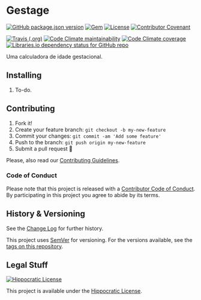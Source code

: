 # Gestage

[![GitHub package.json version](https://img.shields.io/github/package-json/v/Nereare/gestage)](https://github.com/Nereare/gestage)
[![Gem](https://img.shields.io/gem/v/gestage)](https://rubygems.org/gems/gestage)
[![License](https://img.shields.io/badge/license-Hippocratic%20License%20v1.1-red)](LICENSE.md)
[![Contributor Covenant](https://img.shields.io/badge/Contributor%20Covenant-v1.4%20adopted-ff69b4.svg)](CODE-OF-CONDUCT.md)

[![Travis (.org)](https://img.shields.io/travis/Nereare/gestage)](https://travis-ci.org/Nereare/gestage)
[![Code Climate maintainability](https://img.shields.io/codeclimate/maintainability/Nereare/gestage)](https://codeclimate.com/github/Nereare/gestage)
[![Code Climate coverage](https://img.shields.io/codeclimate/coverage/Nereare/gestage)](https://codeclimate.com/github/Nereare/gestage)
[![Libraries.io dependency status for GitHub repo](https://img.shields.io/librariesio/github/Nereare/gestage)](https://libraries.io/github/Nereare/gestage)

Uma calculadora de idade gestacional.

## Installing

<!--
TODO Set installation instructions
BODY If there is some installation method, define it on the [README file](README.md).
-->
1. To-do.

## Contributing

1. Fork it!
2. Create your feature branch: `git checkout -b my-new-feature`
3. Commit your changes: `git commit -am 'Add some feature'`
4. Push to the branch: `git push origin my-new-feature`
5. Submit a pull request :tada:

Please, also read our [Contributing Guidelines](CONTRIBUTING.md).

### Code of Conduct

Please note that this project is released with a [Contributor Code of Conduct](CODE-OF-CONDUCT.md). By participating in this project you agree to abide by its terms.

## History & Versioning

See the [Change Log](CHANGELOG.md) for further history.

This project uses [SemVer](http://semver.org/) for versioning. For the versions available, see the [tags on this repository](https://github.com/Nereare/gestage/tags).

## Legal Stuff

[![Hippocratic License](https://i.imgur.com/DEKS3nm.png)](LICENSE.md)

This project is available under the [Hippocratic License](https://firstdonoharm.dev/).
